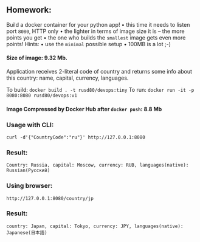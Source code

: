 ## Homework:

Build a docker container for your python app!
• this time it needs to listen port `8080`, HTTP only
• the lighter in terms of image size it is – the more points you get
• the one who builds the `smallest` image gets even more points!
Hints:
• use the `minimal` possible setup
• 100MB is a lot ;-)

#### Size of image: 9.32 Mb.

Application receives 2-literal code of country and returns some info about this country: name, capital, currency, languages.

То build: `docker build . -t rusd80/devops:tiny`
To run: `docker run -it -p 8080:8080 rusd80/devops:v1`

#### Image Compressed by Docker Hub after `docker push`: 8.8 Mb

### Usage with CLI:
```
curl -d'{"CountryCode":"ru"}' http://127.0.0.1:8080
```
### Result:
```
Country: Russia, capital: Moscow, currency: RUB, languages(native): Russian(Русский)
```
### Using browser:
```
http://127.0.0.1:8080/country/jp
```
### Result:
```
country: Japan, capital: Tokyo, currency: JPY, languages(native): Japanese(日本語)
```